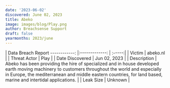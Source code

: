 ```yaml
---
date: '2023-06-02'
discovered: June 02, 2023
title: Abeko
image: images/blog/Play.png
author: Breachsense Support
draft: false
yearmonths: 2023/june
---
```



| Data Breach Report
------------:     |:-------------:    | :-----:|
| Victim      | abeko.nl      | 
| Threat Actor      | Play      | 
| Date Discovered      | Jun 02, 2023      | 
| Description      | Abeko has been providing the hire of specialized and in house developed earth moving machinery to customers throughout the world and especially in Europe, the mediterranean and middle eastern countries, for land based, marine and intertidal applications.      | 
| Leak Size      | Unknown      | 

